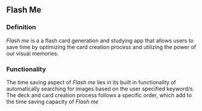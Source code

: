## Flash Me
### Definition
_Flash me_ is a a flash card generation and studying app 
that allows users to save time by optimizing the card creation process and
utilizing the power of our visual memories. 

### Functionality
The time saving aspect of _Flash me_ lies in its built in functionality 
of automatically searching for images based on the user specified 
keyword/s. The deck and card creation process follows a specific order, which
add to the time saving capacity of _Flash me_

### 





